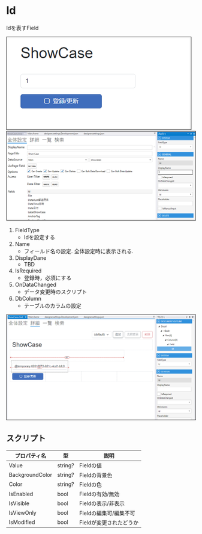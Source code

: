 # Id

Idを表すField

<img src="../../images/Id表示.png" alt="Id表示" title="Id表示" style="border: 1px solid;">

<img src="../../images/Id設定.png" alt="Id設定" title="Id設定" style="border: 1px solid;" >

1. FieldType
    - Idを設定する
2. Name
    - フィールド名の設定. 全体設定時に表示される.
3. DisplayDane
    - TBD
4. IsRequired
    - 登録時，必須にする
5. OnDataChanged
    - データ変更時のスクリプト
6. DbColumn
    - テーブルのカラムの設定

<img src="../../images/Id詳細.png" alt="Id詳細" title="Id詳細" style="border: 1px solid;">

## スクリプト
| プロパティ名          | 型       | 説明                    |
|-----------------|---------|-----------------------|
| Value           | string? | Fieldの値               |
| BackgroundColor | string? | Fieldの背景色             | 
| Color           | string? | Fieldの色               |
| IsEnabled       | bool    | Fieldの有効/無効           |
| IsVisible       | bool    | Fieldの表示/非表示          |
| IsViewOnly      | bool    | Fieldの編集可/編集不可        |
| IsModified      | bool    | Fieldが変更されたどうか        |

